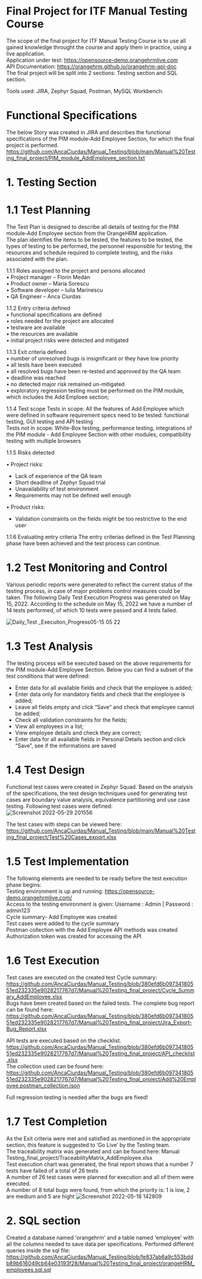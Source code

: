 # Final Project for ITF Manual Testing Course

The scope of the final project for ITF Manual Testing Course is to use all gained knowledge throught the course and apply them in practice, using a live application.\
Application under test: https://opensource-demo.orangehrmlive.com \
API Documentation: https://orangehrm.github.io/orangehrm-api-doc  \
The final project will be split into 2 sections: Testing section and SQL section.

Tools used: JIRA, Zephyr Squad, Postman, MySQL Workbench.

# Functional Specifications

The below Story was created in JIRA and describes the functional specifications of the PIM module-Add Employee Section, for which the final project is performed.
https://github.com/AncaCiurdas/Manual_Testing/blob/main/Manual%20Testing_final_project/PIM_module_AddEmployee_section.txt

# 1.	Testing Section

# 1.1	Test Planning

The Test Plan is designed to describe all details of testing for the PIM module-Add Employee section from the OrangeHRM application.\
The plan identifies the items to be tested, the features to be tested, the types of testing to be performed, the personnel responsible for testing, the resources and schedule required to complete testing, and the risks associated with the plan.

1.1.1	Roles assigned to the project and persons allocated\
•	Project manager – Florin Medan\
•	Product owner – Maria Sorescu\
•	Software developer – Iulia Marinescu\
•	QA Engineer – Anca Ciurdas

1.1.2	Entry criteria defined\
•	functional specifications are defined\
•	roles needed for the project are allocated\
•	testware are available\
•	the resources are available\
•	initial project risks were detected and mitigated

1.1.3	Exit criteria defined\
•	number of unresolved bugs is insignificant or they have low priority\
•	all tests have been executed\
•	all resolved bugs have been re-tested and approved by the QA team\
•	deadline was reached\
•	no detected major risk remained un-mitigated\
•	exploratory regression testing must be performed on the PIM module, which includes the Add Emploee section;

1.1.4	Test scope
Tests in scope: All the features of Add Employee which were defined in software requirement specs need to be tested: functional testing, GUI testing and API testing\
Tests not in scope: White-Box testing, performance testing, integrations of the PIM module - Add Employee Section with other modules, compatibility testing with multiple browsers

1.1.5	Risks detected

•	Project risks:
- Lack of experience of the QA team
- 	Short deadline of Zephyr Squad trial
- 	Unavailability of test environment
- 	Requirements may not be defined well enough

•	Product risks:
-	Validation constraints on the fields might be too restrictive to the end user

1.1.6	Evaluating entry criteria
The entry criterias defined in the Test Planning phase have been achieved and the test process can continue.

# 1.2	Test Monitoring and Control

Various periodic reports were generated to reflect the current status of the testing process, in case of major problems control measures could be taken. The following Daily Test Execution Progress was generated on May 15, 2022.
According to the schedule on May 15, 2022 we have a number of 14 tests performed, of which 10 tests were passed and 4 tests failed.

 ![Daily_Test _Execuiton_Progress05-15 05 22](https://user-images.githubusercontent.com/104024181/170883049-37a6190d-92bf-4466-894e-60ba837ed623.png)

# 1.3	Test Analysis

The testing process will be executed based on the above requirements for the PIM module-Add Employee Section.
Below you can find a subset of the test conditions that were defined:

-	Enter data for all available fields and check that the employee is added;
-	Enter data only for mandatory fields and check that the emploiyee is added;
-	Leave all fields empty and click “Save” and check that employee cannot be added;
-	Check all validation constraints for the fields;
-	View all employees in a list;
-	View employee details and check they are correct;
-	Enter data for all available fields in Personal Details section and click “Save”, see if the informations are saved

# 1.4	Test Design

Functional test cases were created in Zephyr Squad. Based on the analysis of the specifications, the test design techniques used for generating test cases are boundary value analysis, equivalence partitioning and use case testing. Following test cases were defined:
 ![Screenshot 2022-05-29 201556](https://user-images.githubusercontent.com/104024181/170883032-1d4bed44-b212-4f93-a763-c4d85f785293.png)

The test cases with steps can be viewed here: https://github.com/AncaCiurdas/Manual_Testing/blob/main/Manual%20Testing_final_project/Test%20Cases_export.xlsx 

# 1.5	Test Implementation

The following elements are needed to be ready before the test execution phase begins:\
Testing environment is up and running: https://opensource-demo.orangehrmlive.com/ \
Access to the testing environment is given: Username : Admin | Password : admin123\
Cycle summary- Add Employee was created\
Test cases were added to the cycle summary\
Postman collection with the Add Employee API methods was created\
Authorization token was created for accessing the API

# 1.6	Test Execution

Test cases are executed on the created test Cycle summary:\
https://github.com/AncaCiurdas/Manual_Testing/blob/380efd6b09734180551ed232335e9028217767d7/Manual%20Testing_final_project/Cycle_Summary_AddEmployee.xlsx \
Bugs have been created based on the failed tests. The complete bug report can be found here:
https://github.com/AncaCiurdas/Manual_Testing/blob/380efd6b09734180551ed232335e9028217767d7/Manual%20Testing_final_project/Jira_Export-Bug_Report.xlsx

API tests are executed based on the checklist.\
https://github.com/AncaCiurdas/Manual_Testing/blob/380efd6b09734180551ed232335e9028217767d7/Manual%20Testing_final_project/API_checklist.xlsx \
The collection used can be found here:\
https://github.com/AncaCiurdas/Manual_Testing/blob/380efd6b09734180551ed232335e9028217767d7/Manual%20Testing_final_project/Add%20Employee.postman_collection.json

Full regression testing is needed after the bugs are fixed!

# 1.7	Test Completion

As the Exit criteria were met and satisfied as mentioned in the appropriate section, this feature is suggested to ‘Go Live’ by the Testing team.\
The traceability matrix was generated and can be found here: Manual Testing_final_project/TraceabilityMatrix_AddEmployee.xlsx \
Test execution chart was generated, the final report shows that a number 7 tests have failed of a total of 26 tests\
A number of 26 test cases were planned for execution and all of them were executed.\
A number of 8 total bugs were found, from which the priority is: 1 is low, 2 are medium and 5 are hight
![Screenshot 2022-05-18 142809](https://user-images.githubusercontent.com/104024181/170882843-2c88c7d5-a26f-42df-8bca-d7c10c85eb67.png)

 # 2.	SQL section

Created a database named 'orangehrm' and a table named 'employee' with all the columns needed to save data per specifications. Performed different queries inside the sql file:\
https://github.com/AncaCiurdas/Manual_Testing/blob/fe837ab6a9c553bddb89b616049cb64e03193f28/Manual%20Testing_final_project/orangeHRM_employees.sql.sql



